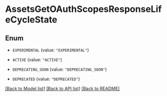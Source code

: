 # AssetsGetOAuthScopesResponseLifeCycleState

## Enum


* `EXPERIMENTAL` (value: `"EXPERIMENTAL"`)

* `ACTIVE` (value: `"ACTIVE"`)

* `DEPRECATING_SOON` (value: `"DEPRECATING_SOON"`)

* `DEPRECATED` (value: `"DEPRECATED"`)


[[Back to Model list]](../README.md#documentation-for-models) [[Back to API list]](../README.md#documentation-for-api-endpoints) [[Back to README]](../README.md)


